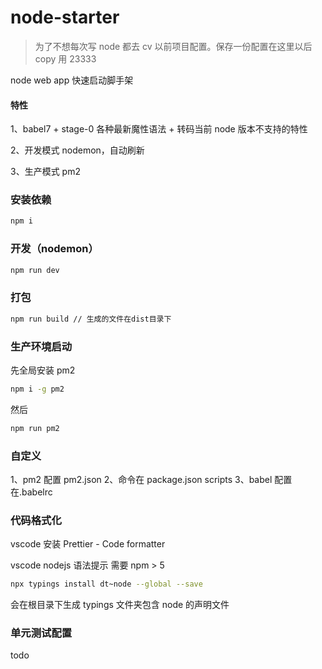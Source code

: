 # node-starter

> 为了不想每次写 node 都去 cv 以前项目配置。保存一份配置在这里以后 copy 用 23333

node web app 快速启动脚手架

#### 特性

1、babel7 + stage-0 各种最新魔性语法 + 转码当前 node 版本不支持的特性

2、开发模式 nodemon，自动刷新

3、生产模式 pm2

### 安装依赖

```bash
npm i
```

### 开发（nodemon）

```bash
npm run dev
```

### 打包

```bash
npm run build // 生成的文件在dist目录下
```

### 生产环境启动

先全局安装 pm2

```bash
npm i -g pm2
```

然后

```bash
npm run pm2
```

### 自定义

1、pm2 配置 pm2.json
2、命令在 package.json scripts
3、babel 配置在.babelrc

### 代码格式化

vscode 安装 Prettier - Code formatter

vscode nodejs 语法提示
需要 npm > 5

```bash
npx typings install dt~node --global --save
```

会在根目录下生成 typings 文件夹包含 node 的声明文件

### 单元测试配置

todo
